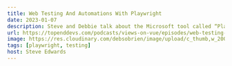 ```yaml
---
title: Web Testing And Automations With Playwright
date: 2023-01-07
description: Steve and Debbie talk about the Microsoft tool called “Playwright”. It is a framework for Web Testing and Automation. Moreover, they go into how the testing works, its useful features, and how it has more advantages than other testing solutions.
url: https://topenddevs.com/podcasts/views-on-vue/episodes/web-testing-and-automations-with-playwright-vue-206
image: https://res.cloudinary.com/debsobrien/image/upload/c_thumb,w_200,g_face/v1607252078/debbie.codes/podcasts/viewsonvue_qf3dtw.jpg
tags: [playwright, testing]
host: Steve Edwards
---
```

